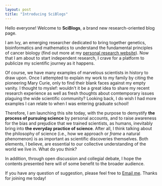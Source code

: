```yaml
---
layout: post
title: "Introducing SciBlogs"
---
```


Hello everyone! Welcome to **SciBlogs**, a brand new research-oriented blog page. 

I am Ivy, an emerging researcher dedicated to bring together genetics, bioinformatics and mathematics to understand the fundamental principles of cancer biology (find out more at my [personal research website](https://lingyunxiong.github.io)). Now that I am about to start independent research, I crave for a platform to publicize my scientific journey as it happens. 

Of course, we have many examples of marvelous scientists in history to draw upon. Once I attempted to explain my work to my family by citing the pioneering Mary Curie, only to find their blank faces against my empty vanity. I thought to myslef: wouldn't it be a great idea to share my recent research experience as well as fresh thoughts about comtemporary issues plaguing the wide scientific community? Looking back, I do wish I had more examples I can relate to when I was entering graduate school! 

Therefore, I am launching this site today, with the purpose to demystify **the process of pursuing science** by personal accounts, and to raise awareness for the bias and prejudice that we trained scientists, as humans, inevitably bring into **the everyday practice of science**. After all, I think talking about the philosophy of science (i.e., how we approach or *frame* a natural phenomenon) is as important as scientific discoveries themselves. Both elements, I believe, are essential to our collective understanding of the world we live in. What do you think?

In addition, through open discussion and collegial debate, I hope the contents presented here will of some benefit to the broader audience. 

If you have any question of suggestion, please feel free to [Email me](mailto:u3502943@connect.hku.hk). Thanks for joining me today!


